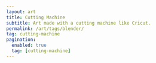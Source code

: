 ```yaml
---
layout: art
title: Cutting Machine
subtitle: Art made with a cutting machine like Cricut.
permalink: /art/tags/blender/
tag: cutting-machine
pagination:
  enabled: true
  tag: [cutting-machine]
---
```

